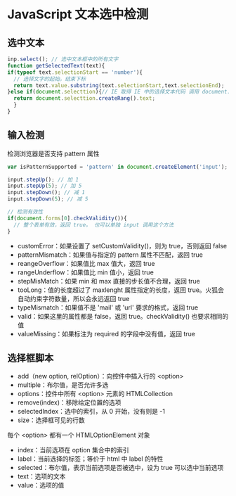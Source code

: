 # JavaScript 文本选中检测

## 选中文本

```js
inp.select(); // 选中文本框中的所有文字
function getSelectedText(text){
if(typeof text.selectionStart == 'number'){
​  // 选择文字的起始，结束下标
  return text.value.substring(text.selectionStart,text.selectionEnd);
}else if(document.selecttion){// IE 取得 IE 中的选择文本代码 调用 document.selecttion 不需要考虑 text 参数
  return document.selecttion.createRang().text;
​  }
}
```

## 输入检测

检测浏览器是否支持 pattern 属性

```js
var isPatternSupported = 'pattern' in document.createElement('input');

input.stepUp(); // 加 1
input.stepUp(5); // 加 5
input.stepDown(); // 减 1
input.stepDown(5); // 减 5

// 检测有效性
if(document.forms[0].checkValidity()){
  // 整个表单有效，返回 true。 也可以单独 input 调用这个方法
}
```

- customError：如果设置了 setCustomValidity()，则为 true，否则返回 false
- patternMismatch：如果值与指定的 pattern 属性不匹配，返回 true
- reangeOverflow：如果值比 max 值大，返回 true
- rangeUnderflow：如果值比 min 值小，返回 true
- stepMisMatch：如果 min 和 max 直接的步长值不合理，返回 true
- tooLong：值的长度超过了 maxlenght 属性指定的长度，返回 true。火狐会自动约束字符数量，所以会永远返回 true
- typeMismatch：如果值不是 'mail' 或 'url' 要求的格式，返回 true
- valid：如果这里的属性都是 false，返回 true。checkValidity() 也要求相同的值
- valueMissing：如果标注为 required 的字段中没有值，返回 true

## 选择框脚本

- add（new option, relOption）：向控件中插入行的 \<option>
- multiple：布尔值，是否允许多选
- options：控件中所有 \<option> 元素的 HTMLCollection
- remove(index)：移除给定位置的选项
- selectedIndex：选中的索引，从 0 开始，没有则是 -1
- size：选择框可见的行数

每个 \<option> 都有一个 HTMLOptionElement 对象
- index：当前选项在 option 集合中的索引
- label：当前选择的标签；等价于 html 中 label 的特性
- selected：布尔值，表示当前选项是否被选中，设为 true 可以选中当前选项
- text：选项的文本
- value：选项的值